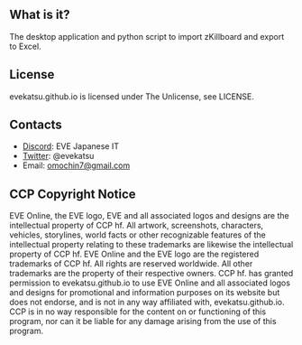 ## What is it?
The desktop application and python script to import zKillboard and export to Excel.

## License
evekatsu.github.io is licensed under The Unlicense, see LICENSE.

## Contacts
* [Discord](https://discord.gg/XK9A348): EVE Japanese IT
* [Twitter](https://twitter.com/evekatsu): @evekatsu
* Email: omochin7@gmail.com

## CCP Copyright Notice
EVE Online, the EVE logo, EVE and all associated logos and designs are the intellectual property of CCP hf. All artwork, screenshots, characters, vehicles, storylines, world facts or other recognizable features of the intellectual property relating to these trademarks are likewise the intellectual property of CCP hf. EVE Online and the EVE logo are the registered trademarks of CCP hf. All rights are reserved worldwide. All other trademarks are the property of their respective owners. CCP hf. has granted permission to evekatsu.github.io to use EVE Online and all associated logos and designs for promotional and information purposes on its website but does not endorse, and is not in any way affiliated with, evekatsu.github.io. CCP is in no way responsible for the content on or functioning of this program, nor can it be liable for any damage arising from the use of this program.

